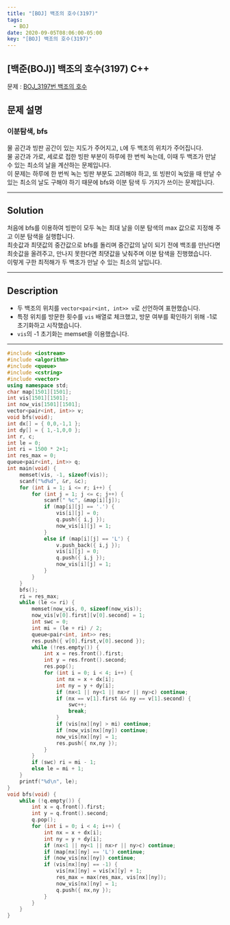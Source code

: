 ```yaml
---
title: "[BOJ] 백조의 호수(3197)"
tags:
  - BOJ
date: 2020-09-05T08:06:00-05:00
key: "[BOJ] 백조의 호수(3197)"
---
```


## [백준(BOJ)] 백조의 호수(3197) C++

<!--more-->

문제 : [BOJ_3197번 백조의 호수](https://www.acmicpc.net/problem/3197)

## 문제 설명 

### 이분탐색, bfs

물 공간과 빙판 공간이 있는 지도가 주어지고, `L`에 두 백조의 위치가 주어집니다.<br>
물 공간과 가로, 세로로 접한 빙판 부분이 하루에 한 번씩 녹는데, 이때 두 백조가 만날 수 있는 최소의 날을 계산하는 문제입니다.<br>
이 문제는 하루에 한 번씩 녹는 빙판 부분도 고려해야 하고, 또 빙판이 녹았을 때 만날 수 있는 최소의 날도 구해야 하기 때문에 bfs와 이분 탐색 두 가지가 쓰이는 문제입니다.<br>

---

## Solution

처음에 bfs를 이용하여 빙판이 모두 녹는 최대 날을 이분 탐색의 max 값으로 지정해 주고 이분 탐색을 실행합니다.<br>
최솟값과 최댓값의 중간값으로 bfs를 돌리며 중간값의 날이 되기 전에 백조를 만난다면 최솟값을 올려주고, 만나지 못한다면 최댓값을 낮춰주며 이분 탐색을 진행했습니다.<br>
이렇게 구한 최적해가 두 백조가 만날 수 있는 최소의 날입니다.<br>

---

## Description

- 두 백조의 위치를 `vector<pair<int, int>> v`로 선언하여 표현했습니다.
- 특정 위치를 방문한 횟수를 `vis` 배열로 체크했고, 방문 여부를 확인하기 위해 -1로 초기화하고 시작했습니다.
- `vis`의 -1 초기화는 memset을 이용했습니다.

---

```cpp
#include <iostream>
#include <algorithm>
#include <queue>
#include <cstring>
#include <vector>
using namespace std;
char map[1501][1501];
int vis[1501][1501];
int now_vis[1501][1501];
vector<pair<int, int>> v;
void bfs(void);
int dx[] = { 0,0,-1,1 };
int dy[] = { 1,-1,0,0 };
int r, c;
int le = 0;
int ri = 1500 * 2+1;
int res_max = 0;
queue<pair<int, int>> q;
int main(void) {
	memset(vis, -1, sizeof(vis));
	scanf("%d%d", &r, &c);
	for (int i = 1; i <= r; i++) {
		for (int j = 1; j <= c; j++) {
			scanf(" %c", &map[i][j]);
			if (map[i][j] == '.') {
				vis[i][j] = 0;
				q.push({ i,j });
				now_vis[i][j] = 1;
			}
			else if (map[i][j] == 'L') {
				v.push_back({ i,j });
				vis[i][j] = 0;
				q.push({ i,j });
				now_vis[i][j] = 1;
			}
		}
	}
	bfs();
	ri = res_max;
	while (le <= ri) {
		memset(now_vis, 0, sizeof(now_vis));
		now_vis[v[0].first][v[0].second] = 1;
		int swc = 0;
		int mi = (le + ri) / 2;
		queue<pair<int, int>> res;
		res.push({ v[0].first,v[0].second });
		while (!res.empty()) {
			int x = res.front().first;
			int y = res.front().second;
			res.pop();
			for (int i = 0; i < 4; i++) {
				int nx = x + dx[i];
				int ny = y + dy[i];
				if (nx<1 || ny<1 || nx>r || ny>c) continue;
				if (nx == v[1].first && ny == v[1].second) {
					swc++;
					break;
				}
				if (vis[nx][ny] > mi) continue;
				if (now_vis[nx][ny]) continue;
				now_vis[nx][ny] = 1;
				res.push({ nx,ny });
			}
		}
		if (swc) ri = mi - 1;
		else le = mi + 1;
	}
	printf("%d\n", le);
}
void bfs(void) {
	while (!q.empty()) {
		int x = q.front().first;
		int y = q.front().second;
		q.pop();
		for (int i = 0; i < 4; i++) {
			int nx = x + dx[i];
			int ny = y + dy[i];
			if (nx<1 || ny<1 || nx>r || ny>c) continue;
			if (map[nx][ny] == 'L') continue;
			if (now_vis[nx][ny]) continue;
			if (vis[nx][ny] == -1) {
				vis[nx][ny] = vis[x][y] + 1;
				res_max = max(res_max, vis[nx][ny]);
				now_vis[nx][ny] = 1;
				q.push({ nx,ny });
			}
		}
	}
}
```
